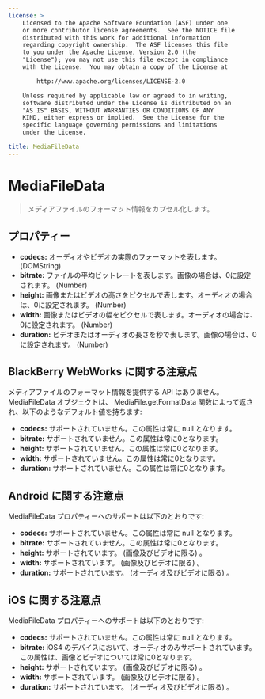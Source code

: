 ```yaml
---
license: >
    Licensed to the Apache Software Foundation (ASF) under one
    or more contributor license agreements.  See the NOTICE file
    distributed with this work for additional information
    regarding copyright ownership.  The ASF licenses this file
    to you under the Apache License, Version 2.0 (the
    "License"); you may not use this file except in compliance
    with the License.  You may obtain a copy of the License at

        http://www.apache.org/licenses/LICENSE-2.0

    Unless required by applicable law or agreed to in writing,
    software distributed under the License is distributed on an
    "AS IS" BASIS, WITHOUT WARRANTIES OR CONDITIONS OF ANY
    KIND, either express or implied.  See the License for the
    specific language governing permissions and limitations
    under the License.

title: MediaFileData
---
```


MediaFileData
=============

> メディアファイルのフォーマット情報をカプセル化します。

プロパティー
----------

- __codecs:__ オーディオやビデオの実際のフォーマットを表します。 (DOMString)
- __bitrate:__ ファイルの平均ビットレートを表します。画像の場合は、0に設定されます。 (Number)
- __height:__ 画像またはビデオの高さをピクセルで表します。オーディオの場合は、0に設定されます。 (Number)
- __width:__ 画像またはビデオの幅をピクセルで表します。オーディオの場合は、0に設定されます。 (Number)
- __duration:__ ビデオまたはオーディオの長さを秒で表します。画像の場合は、0に設定されます。 (Number)

BlackBerry WebWorks に関する注意点
--------------------------
メディアファイルのフォーマット情報を提供する API はありません。 MediaFileData オブジェクトは、 MediaFile.getFormatData 関数によって返され、以下のようなデフォルト値を持ちます:

- __codecs:__ サポートされていません。この属性は常に null となります。
- __bitrate:__ サポートされていません。この属性は常に0となります。
- __height:__ サポートされていません。この属性は常に0となります。
- __width:__ サポートされていません。この属性は常に0となります。
- __duration:__ サポートされていません。この属性は常に0となります。

Android に関する注意点
--------------
MediaFileData プロパティーへのサポートは以下のとおりです:

- __codecs:__ サポートされていません。この属性は常に null となります。
- __bitrate:__ サポートされていません。この属性は常に0となります。
- __height:__ サポートされています。 (画像及びビデオに限る) 。
- __width:__ サポートされています。 (画像及びビデオに限る) 。
- __duration:__ サポートされています。 (オーディオ及びビデオに限る) 。

iOS に関する注意点
----------
MediaFileData プロパティーへのサポートは以下のとおりです:

- __codecs:__ サポートされていません。この属性は常に null となります。
- __bitrate:__ iOS4 のデバイスにおいて、オーディオのみサポートされています。この属性は、画像とビデオについては常に0となります。
- __height:__ サポートされています。 (画像及びビデオに限る) 。
- __width:__ サポートされています。 (画像及びビデオに限る) 。
- __duration:__ サポートされています。 (オーディオ及びビデオに限る) 。
